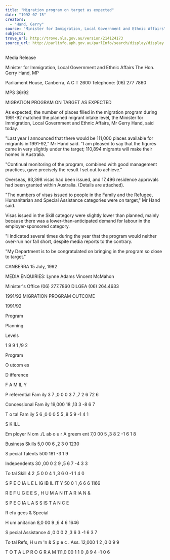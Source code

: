 ```yaml
---
title: "Migration program on target as expected"
date: "1992-07-15"
creators:
  - "Hand, Gerry"
source: "Minister for Immigration, Local Government and Ethnic Affairs"
subjects:
trove_url: http://trove.nla.gov.au/version/214124173
source_url: http://parlinfo.aph.gov.au/parlInfo/search/display/display.w3p;query=Id%3A%22media/pressrel/HPR02008669%22
---
```


 Media Release

 Minister for Immigration, Local Government and Ethnic Affairs The Hon. Gerry Hand, MP

 Parliament House, Canberra, A C T 2600   Telephone: (06) 277 7860

 MPS 36/92

 MIGRATION PROGRAM ON TARGET AS EXPECTED

 As expected, the number of places filled in the migration  program during 1991-92 matched the planned migrant intake  level, the Minister for Immigration, Local Government and  Ethnic Affairs, Mr Gerry Hand, said today.

 "Last year I announced that there would be 111,000 places  available for migrants in 1991-92," Mr Hand said. "I am  pleased to say that the figures came in very slightly under  the target; 110,894 migrants will make their homes in  Australia.

 "Continual monitoring of the program, combined with good  management practices, gave precisely the result I set out to  achieve."

 Overseas, 93,398 visas had been issued, and 17,496 residence  approvals had been granted within Australia. (Details are  attached).

 "The numbers of visas issued to people in the Family and the  Refugee, Humanitarian and Special Assistance categories were  on target," Mr Hand said.

 Visas issued in the Skill category were slightly lower than  planned, mainly because there was a lower-than-anticipated  demand for labour in the employer-sponsored category.

 "I indicated several times during the year that the program  would neither over-run nor fall short, despite media reports  to the contrary.

 "My Department is to be congratulated on bringing in the  program so close to target."

 CANBERRA 15 July, 1992

 MEDIA ENQUIRIES: Lynne Adams Vincent McMahon

 Minister's Office  (06) 277.7860 DILGEA (06) 264.4633

 1991/92 MIGRATION PROGRAM OUTCOME

 1991/92

 Program

 Planning

 Levels

 1 9 9 1 /9 2

 Program

 O utcom es

 D ifference

 F A M IL Y

 P referential Fam ily 3 7 ,0 0 0 3 7 ,7 2 6 72 6

 Concessional Fam ily 19,000 18 ,13 3 -8 6 7

 T o tal Fam ily 5 6 ,0 0 0 5 5 ,8 5 9 -1 4 1

 S K ILL

 Em ployer N om ./L ab o u r A greem ent 7,0 00 5 ,3 8 2 -1 6 1 8

 Business Skills 5,0 00 6 ,2 3 0 1230

 S pecial Talents 500 181 -3 1 9

 Independents 30 ,00 0 2 9 ,5 6 7 -4 3 3

 To tal Skill 4 2 ,5 0 0 4 1 ,3 6 0 -1 1 4 0

 S P E C IA L  E L IG IB IL IT Y 50 0 1 ,6 6 6 1166

 R E F U G E E S , H U M A N IT A R IA N  & 

 S P E C IA L  A S S IS T A N C E  

 R efu gees & Special

 H um anitarian 8,0 00 9 ,6 4 6 1646

 S pecial Assistance 4 ,0 0 0 2 ,3 6 3 -1 6 3 7

 To tal Refs, H u m 'n  & S p e c . Ass. 12,000 1 2 ,0 0 9 9

 T O T A L  P R O G R A M 111,0 00 1 1 0 ,8 9 4 -1 0 6

